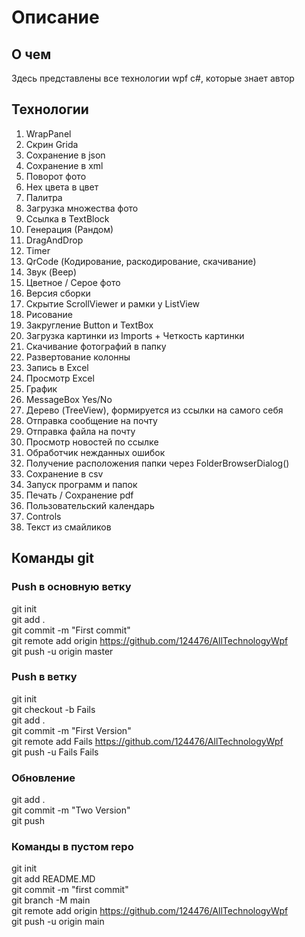 # Описание
## О чем
Здесь представлены все технологии wpf c#, которые знает автор

## Технологии
1. WrapPanel
2. Скрин Gridа
3. Сохранение в json
4. Сохранение в xml
5. Поворот фото
6. Hex цвета в цвет
7. Палитра
8. Загрузка множества фото
9. Ссылка в TextBlock
10. Генерация (Рандом)
11. DragAndDrop
12. Timer
13. QrCode (Кодирование, раскодирование, скачивание)
14. Звук (Beep)
15. Цветное / Серое фото
16. Версия сборки
17. Скрытие ScrollViewer и рамки у ListView
18. Рисование
19. Закругление Button и TextBox
20. Загрузка картинки из Imports + Четкость картинки
21. Скачивание фотографий в папку
22. Развертование колонны
23. Запись в Excel
24. Просмотр Excel
25. График
26. MessageBox Yes/No
27. Дерево (TreeView), формируется из ссылки на самого себя
28. Отправка сообщение на почту
29. Отправка файла на почту
30. Просмотр новостей по ссылке
31. Обработчик нежданных ошибок
32. Получение расположения папки через FolderBrowserDialog()
33. Сохранение в csv
34. Запуск программ и папок
35. Печать / Сохранение pdf
36. Пользовательский календарь
37. Controls
38. Текст из смайликов

## Команды git
### Push в основную ветку
git init <br />
git add .<br />
git commit -m "First commit" <br />
git remote add origin https://github.com/124476/AllTechnologyWpf <br />
git push -u origin master <br />

### Push в ветку
git init <br />
git checkout -b Fails <br />
git add . <br />
git commit -m "First Version" <br />
git remote add Fails https://github.com/124476/AllTechnologyWpf <br />
git push -u Fails Fails <br />

### Обновление
git add . <br />
git commit -m "Two Version" <br />
git push

### Команды в пустом repo
git init <br />
git add README.MD<br />
git commit -m "first commit" <br />
git branch -M main <br />
git remote add origin https://github.com/124476/AllTechnologyWpf <br />
git push -u origin main <br />
